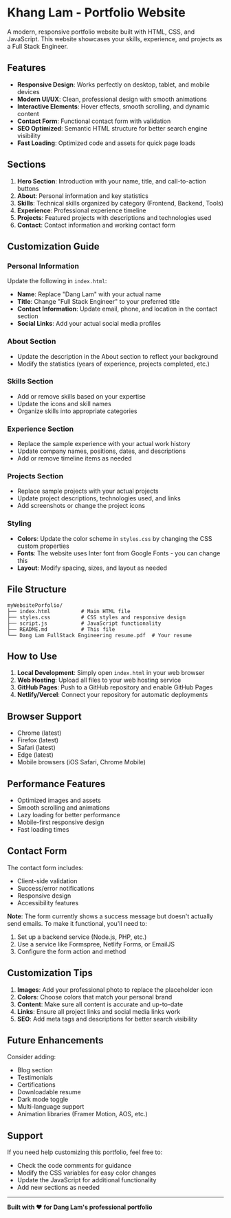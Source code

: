 # Khang Lam - Portfolio Website

A modern, responsive portfolio website built with HTML, CSS, and JavaScript. This website showcases your skills, experience, and projects as a Full Stack Engineer.

## Features

- **Responsive Design**: Works perfectly on desktop, tablet, and mobile devices
- **Modern UI/UX**: Clean, professional design with smooth animations
- **Interactive Elements**: Hover effects, smooth scrolling, and dynamic content
- **Contact Form**: Functional contact form with validation
- **SEO Optimized**: Semantic HTML structure for better search engine visibility
- **Fast Loading**: Optimized code and assets for quick page loads

## Sections

1. **Hero Section**: Introduction with your name, title, and call-to-action buttons
2. **About**: Personal information and key statistics
3. **Skills**: Technical skills organized by category (Frontend, Backend, Tools)
4. **Experience**: Professional experience timeline
5. **Projects**: Featured projects with descriptions and technologies used
6. **Contact**: Contact information and working contact form

## Customization Guide

### Personal Information
Update the following in `index.html`:

- **Name**: Replace "Dang Lam" with your actual name
- **Title**: Change "Full Stack Engineer" to your preferred title
- **Contact Information**: Update email, phone, and location in the contact section
- **Social Links**: Add your actual social media profiles

### About Section
- Update the description in the About section to reflect your background
- Modify the statistics (years of experience, projects completed, etc.)

### Skills Section
- Add or remove skills based on your expertise
- Update the icons and skill names
- Organize skills into appropriate categories

### Experience Section
- Replace the sample experience with your actual work history
- Update company names, positions, dates, and descriptions
- Add or remove timeline items as needed

### Projects Section
- Replace sample projects with your actual projects
- Update project descriptions, technologies used, and links
- Add screenshots or change the project icons

### Styling
- **Colors**: Update the color scheme in `styles.css` by changing the CSS custom properties
- **Fonts**: The website uses Inter font from Google Fonts - you can change this
- **Layout**: Modify spacing, sizes, and layout as needed

## File Structure

```
myWebsitePorfolio/
├── index.html          # Main HTML file
├── styles.css          # CSS styles and responsive design
├── script.js           # JavaScript functionality
├── README.md           # This file
└── Dang Lam FullStack Engineering resume.pdf  # Your resume
```

## How to Use

1. **Local Development**: Simply open `index.html` in your web browser
2. **Web Hosting**: Upload all files to your web hosting service
3. **GitHub Pages**: Push to a GitHub repository and enable GitHub Pages
4. **Netlify/Vercel**: Connect your repository for automatic deployments

## Browser Support

- Chrome (latest)
- Firefox (latest)
- Safari (latest)
- Edge (latest)
- Mobile browsers (iOS Safari, Chrome Mobile)

## Performance Features

- Optimized images and assets
- Smooth scrolling and animations
- Lazy loading for better performance
- Mobile-first responsive design
- Fast loading times

## Contact Form

The contact form includes:
- Client-side validation
- Success/error notifications
- Responsive design
- Accessibility features

**Note**: The form currently shows a success message but doesn't actually send emails. To make it functional, you'll need to:
1. Set up a backend service (Node.js, PHP, etc.)
2. Use a service like Formspree, Netlify Forms, or EmailJS
3. Configure the form action and method

## Customization Tips

1. **Images**: Add your professional photo to replace the placeholder icon
2. **Colors**: Choose colors that match your personal brand
3. **Content**: Make sure all content is accurate and up-to-date
4. **Links**: Ensure all project links and social media links work
5. **SEO**: Add meta tags and descriptions for better search visibility

## Future Enhancements

Consider adding:
- Blog section
- Testimonials
- Certifications
- Downloadable resume
- Dark mode toggle
- Multi-language support
- Animation libraries (Framer Motion, AOS, etc.)

## Support

If you need help customizing this portfolio, feel free to:
- Check the code comments for guidance
- Modify the CSS variables for easy color changes
- Update the JavaScript for additional functionality
- Add new sections as needed

---

**Built with ❤️ for Dang Lam's professional portfolio**
